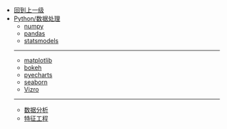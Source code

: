 - [回到上一级](Python/)
- [Python/数据处理](Python/数据处理/)
  - [numpy](Python/数据处理/numpy)
  - [pandas](Python/数据处理/pandas)
  - [statsmodels](Python/数据处理/statsmodels)
  - --------
  - [matplotlib](Python/数据处理/matplotlib)
  - [bokeh](Python/数据处理/bokeh)
  - [pyecharts](Python/数据处理/pyecharts)
  - [seaborn](Python/数据处理/seaborn)
  - [Vizro](Python/数据处理/vizro)
  - ---------
  - [数据分析](Python/数据处理/数据分析)
  - [特征工程](Python/数据处理/特征工程)